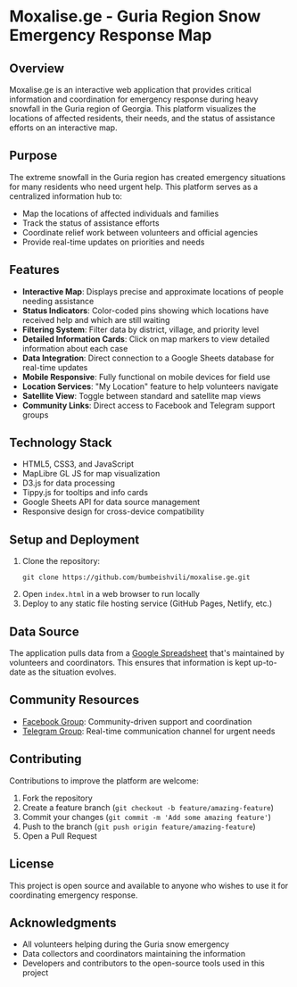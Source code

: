 # Moxalise.ge - Guria Region Snow Emergency Response Map

## Overview
Moxalise.ge is an interactive web application that provides critical information and coordination for emergency response during heavy snowfall in the Guria region of Georgia. This platform visualizes the locations of affected residents, their needs, and the status of assistance efforts on an interactive map.

## Purpose
The extreme snowfall in the Guria region has created emergency situations for many residents who need urgent help. This platform serves as a centralized information hub to:
- Map the locations of affected individuals and families
- Track the status of assistance efforts
- Coordinate relief work between volunteers and official agencies
- Provide real-time updates on priorities and needs

## Features
- **Interactive Map**: Displays precise and approximate locations of people needing assistance
- **Status Indicators**: Color-coded pins showing which locations have received help and which are still waiting
- **Filtering System**: Filter data by district, village, and priority level
- **Detailed Information Cards**: Click on map markers to view detailed information about each case
- **Data Integration**: Direct connection to a Google Sheets database for real-time updates
- **Mobile Responsive**: Fully functional on mobile devices for field use
- **Location Services**: "My Location" feature to help volunteers navigate
- **Satellite View**: Toggle between standard and satellite map views
- **Community Links**: Direct access to Facebook and Telegram support groups

## Technology Stack
- HTML5, CSS3, and JavaScript
- MapLibre GL JS for map visualization
- D3.js for data processing
- Tippy.js for tooltips and info cards
- Google Sheets API for data source management
- Responsive design for cross-device compatibility

## Setup and Deployment
1. Clone the repository:
   ```
   git clone https://github.com/bumbeishvili/moxalise.ge.git
   ```
2. Open `index.html` in a web browser to run locally
3. Deploy to any static file hosting service (GitHub Pages, Netlify, etc.)

## Data Source
The application pulls data from a [Google Spreadsheet](https://docs.google.com/spreadsheets/d/1cWGBzYPa93_NZq8ZwtqF94fhwIdovrWkPg6-PRNaVHc/edit#gid=0) that's maintained by volunteers and coordinators. This ensures that information is kept up-to-date as the situation evolves.

## Community Resources
- [Facebook Group](https://www.facebook.com/groups/634781109242732): Community-driven support and coordination
- [Telegram Group](https://t.me/guria_sos): Real-time communication channel for urgent needs

## Contributing
Contributions to improve the platform are welcome:
1. Fork the repository
2. Create a feature branch (`git checkout -b feature/amazing-feature`)
3. Commit your changes (`git commit -m 'Add some amazing feature'`)
4. Push to the branch (`git push origin feature/amazing-feature`)
5. Open a Pull Request

## License
This project is open source and available to anyone who wishes to use it for coordinating emergency response.

## Acknowledgments
- All volunteers helping during the Guria snow emergency
- Data collectors and coordinators maintaining the information
- Developers and contributors to the open-source tools used in this project